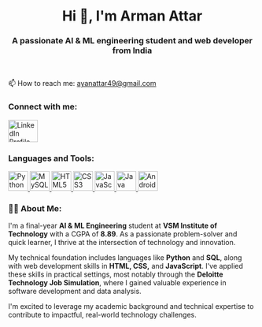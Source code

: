 <h1 align="center">Hi 👋, I'm Arman Attar</h1>
<h3 align="center">A passionate AI & ML engineering student and web developer from India</h3>

<br>

📫 How to reach me: <a href="mailto:ayanattar49@gmail.com">ayanattar49@gmail.com</a>

<h3 align="left">Connect with me:</h3>
<p align="left">
<a href="https://linkedin.com/in/arman-attar-b273b32b1" target="_blank">
<img align="center" src="https://cdn.jsdelivr.net/gh/simple-icons/simple-icons/icons/linkedin.svg" alt="LinkedIn Profile" height="45" width="60" />
</a>
</p>

<h3 align="left">Languages and Tools:</h3>
<p align="left">
<a href="https://www.python.org" target="_blank" rel="noreferrer">
<img src="https://cdn.jsdelivr.net/gh/devicons/devicon/icons/python/python-original.svg" alt="Python" width="40" height="40"/>
</a>
<a href="https://www.mysql.com/" target="_blank" rel="noreferrer">
<img src="https://cdn.jsdelivr.net/gh/devicons/devicon/icons/mysql/mysql-original-wordmark.svg" alt="MySQL" width="40" height="40"/>
</a>
<a href="https://www.w3.org/html/" target="_blank" rel="noreferrer">
<img src="https://cdn.jsdelivr.net/gh/devicons/devicon/icons/html5/html5-original-wordmark.svg" alt="HTML5" width="40" height="40"/>
</a>
<a href="https://www.w3schools.com/css/" target="_blank" rel="noreferrer">
<img src="https://cdn.jsdelivr.net/gh/devicons/devicon/icons/css3/css3-original-wordmark.svg" alt="CSS3" width="40" height="40"/>
</a>
<a href="https://developer.mozilla.org/en-US/docs/Web/JavaScript" target="_blank" rel="noreferrer">
<img src="https://cdn.jsdelivr.net/gh/devicons/devicon/icons/javascript/javascript-original.svg" alt="JavaScript" width="40" height="40"/>
</a>
<a href="https://www.java.com" target="_blank" rel="noreferrer">
<img src="https://cdn.jsdelivr.net/gh/devicons/devicon/icons/java/java-original.svg" alt="Java" width="40" height="40"/>
</a>
<a href="https://developer.android.com" target="_blank" rel="noreferrer">
<img src="https://cdn.jsdelivr.net/gh/devicons/devicon/icons/android/android-original-wordmark.svg" alt="Android" width="40" height="40"/>
</a>
</p>

<h3>👨‍💻 About Me:</h3>
<p>
I'm a final-year <strong>AI & ML Engineering</strong> student at <strong>VSM Institute of Technology</strong> with a CGPA of <strong>8.89</strong>.
As a passionate problem-solver and quick learner, I thrive at the intersection of technology and innovation.
</p>
<p>
My technical foundation includes languages like <strong>Python</strong> and <strong>SQL</strong>, along with web development skills in <strong>HTML, CSS,</strong> and <strong>JavaScript</strong>.
I've applied these skills in practical settings, most notably through the <strong>Deloitte Technology Job Simulation</strong>, where I gained valuable experience in software development and data analysis.
</p>
<p>
I'm excited to leverage my academic background and technical expertise to contribute to impactful, real-world technology challenges.
</p>
